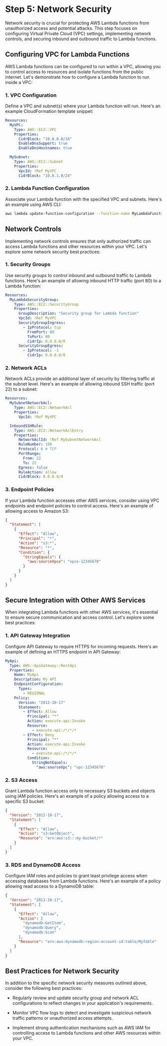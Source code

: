 # Step 5: Network Security

Network security is crucial for protecting AWS Lambda functions from unauthorized access and potential attacks. This step focuses on configuring Virtual Private Cloud (VPC) settings, implementing network controls, and securing inbound and outbound traffic to Lambda functions.

## Configuring VPC for Lambda Functions

AWS Lambda functions can be configured to run within a VPC, allowing you to control access to resources and isolate functions from the public internet. Let's demonstrate how to configure a Lambda function to run inside a VPC:

### 1. VPC Configuration

Define a VPC and subnet(s) where your Lambda function will run. Here's an example CloudFormation template snippet:

```yaml
Resources:
  MyVPC:
    Type: AWS::EC2::VPC
    Properties:
      CidrBlock: "10.0.0.0/16"
      EnableDnsSupport: true
      EnableDnsHostnames: true

  MySubnet:
    Type: AWS::EC2::Subnet
    Properties:
      VpcId: !Ref MyVPC
      CidrBlock: "10.0.1.0/24"
```

### 2. Lambda Function Configuration
Associate your Lambda function with the specified VPC and subnets. Here's an example using AWS CLI:

```bash
aws lambda update-function-configuration --function-name MyLambdaFunction --vpc-config SubnetIds=subnet-12345678,SecurityGroupIds=sg-12345678
```

## Network Controls
Implementing network controls ensures that only authorized traffic can access Lambda functions and other resources within your VPC. Let's explore some network security best practices:

### 1. Security Groups
Use security groups to control inbound and outbound traffic to Lambda functions. Here's an example of allowing inbound HTTP traffic (port 80) to a Lambda function:

```yaml
Resources:
  MyLambdaSecurityGroup:
    Type: AWS::EC2::SecurityGroup
    Properties:
      GroupDescription: "Security group for Lambda function"
      VpcId: !Ref MyVPC
      SecurityGroupIngress:
        - IpProtocol: tcp
          FromPort: 80
          ToPort: 80
          CidrIp: 0.0.0.0/0
      SecurityGroupEgress:
        - IpProtocol: -1
          CidrIp: 0.0.0.0/0

```

### 2. Network ACLs
Network ACLs provide an additional layer of security by filtering traffic at the subnet level. Here's an example of allowing inbound SSH traffic (port 22) to a subnet:

```yaml
Resources:
  MySubnetNetworkAcl:
    Type: AWS::EC2::NetworkAcl
    Properties:
      VpcId: !Ref MyVPC

  InboundSSHRule:
    Type: AWS::EC2::NetworkAclEntry
    Properties:
      NetworkAclId: !Ref MySubnetNetworkAcl
      RuleNumber: 100
      Protocol: 6 # TCP
      PortRange:
        From: 22
        To: 22
      Egress: false
      RuleAction: allow
      CidrBlock: 0.0.0.0/0
```

### 3. Endpoint Policies
If your Lambda function accesses other AWS services, consider using VPC endpoints and endpoint policies to control access. Here's an example of allowing access to Amazon S3:

```json
{
  "Statement": [
    {
      "Effect": "Allow",
      "Principal": "*",
      "Action": "s3:*",
      "Resource": "*",
      "Condition": {
        "StringEquals": {
          "aws:sourceVpce": "vpce-12345678"
        }
      }
    }
  ]
}
```

## Secure Integration with Other AWS Services

When integrating Lambda functions with other AWS services, it's essential to ensure secure communication and access control. Let's explore some best practices:

### 1. API Gateway Integration
Configure API Gateway to require HTTPS for incoming requests. Here's an example of defining an HTTPS endpoint in API Gateway:
```yaml
MyApi:
  Type: AWS::ApiGateway::RestApi
  Properties:
    Name: MyApi
    Description: My API
    EndpointConfiguration:
      Types:
        - REGIONAL
    Policy:
      Version: "2012-10-17"
      Statement:
        - Effect: Allow
          Principal: "*"
          Action: execute-api:Invoke
          Resource:
            - execute-api:/*/*/*
        - Effect: Deny
          Principal: "*"
          Action: execute-api:Invoke
          Resource:
            - execute-api:/*/*/* 
          Condition:
            StringNotEquals:
              "aws:sourceVpc": "vpc-12345678"
```

### 2. S3 Access
Grant Lambda function access only to necessary S3 buckets and objects using IAM policies. Here's an example of a policy allowing access to a specific S3 bucket:

```json
{
  "Version": "2012-10-17",
  "Statement": [
    {
      "Effect": "Allow",
      "Action": "s3:GetObject",
      "Resource": "arn:aws:s3:::my-bucket/*"
    }
  ]
}

```

### 3. RDS and DynamoDB Access
Configure IAM roles and policies to grant least privilege access when accessing databases from Lambda functions. Here's an example of a policy allowing read access to a DynamoDB table:

```json
{
  "Version": "2012-10-17",
  "Statement": [
    {
      "Effect": "Allow",
      "Action": [
        "dynamodb:GetItem",
        "dynamodb:Query",
        "dynamodb:Scan"
      ],
      "Resource": "arn:aws:dynamodb:region:account-id:table/MyTable"
    }
  ]
}
```


## Best Practices for Network Security

In addition to the specific network security measures outlined above, consider the following best practices:

- Regularly review and update security group and network ACL configurations to reflect changes in your application's requirements.

- Monitor VPC flow logs to detect and investigate suspicious network traffic patterns or unauthorized access attempts.

- Implement strong authentication mechanisms such as AWS IAM for controlling access to Lambda functions and other AWS resources within your VPC.






